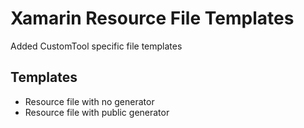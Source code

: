 # Xamarin Resource File Templates

Added CustomTool specific file templates

## Templates

- Resource file with no generator
- Resource file with public generator
